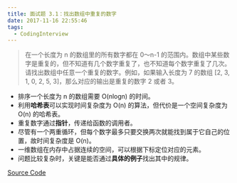 ```yaml
---
title: 面试题 3.1：找出数组中重复的数字
date: 2017-11-16 22:55:46
tags:
  - CodingInterview
---
```

> 在一个长度为 n 的数组里的所有数字都在 0～n-1 的范围内。数组中某些数字是重复的，但不知道有几个数字重复了，也不知道每个数字重复了几次。请找出数组中任意一个重复的数字。例如，如果输入长度为 7 的数组 [2, 3, 1, 0, 2, 5, 3]，那么对应的输出是重复的数字 2 或者 3。

* 排序一个长度为 n 的数组需要 O(nlogn) 的时间。
* 利用**哈希表**可以实现时间复杂度为 O(n) 的算法，但代价是一个空间复杂度为 O(n) 的哈希表。
* 重复数字通过**指针**，传递给函数的调用者。
* 尽管有一个两重循环，但每个数字最多只要交换两次就能找到属于它自己的位置，故时间复杂度是 O(n)。
* 一维数组在内存中占据连续的空间，可以根据下标定位对应的元素。
* 问题比较复杂时，关键是能否通过**具体的例子**找出其中的规律。

[Source Code](https://gist.githubusercontent.com/was48i/8aa1c6ddebdd9da390161900a1f6240d/raw/79ad885bd1c1163c9f59ee558e63ac0e260ee68d/03_01_FindDuplication.cpp)
